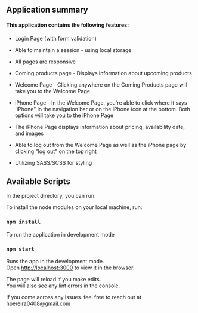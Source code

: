 ## Application summary

#### This application contains the following features:

- Login Page (with form validation)

- Able to maintain a session - using local storage

- All pages are responsive

- Coming products page - Displays information about upcoming products

- Welcome Page - Clicking anywhere on the Coming Products page will take you to the Welcome Page

- iPhone Page - In the Welcome Page, you're able to click where it says 'iPhone" in the navigation bar or on the iPhone icon at the bottom. Both options will take you to the iPhone Page

- The iPhone Page displays information about pricing, availability date, and images

- Able to log out from the Welcome Page as well as the iPhone page by clicking "log out" on the top right

- Utilizing SASS/SCSS for styling

## Available Scripts

In the project directory, you can run:

To install the node modules on your local machine, run:

### `npm install`

To run the application in development mode

### `npm start`

Runs the app in the development mode.<br />
Open [http://localhost:3000](http://localhost:3000) to view it in the browser.

The page will reload if you make edits.<br />
You will also see any lint errors in the console.

If you come across any issues. feel free to reach out at hpereira0408@gmail.com

